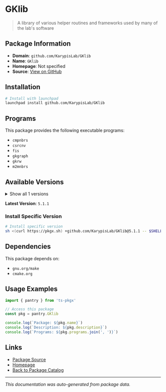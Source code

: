 # GKlib

> A library of various helper routines and frameworks used by many of the lab's software

## Package Information

- **Domain**: `github.com/KarypisLab/GKlib`
- **Name**: `GKlib`
- **Homepage**: Not specified
- **Source**: [View on GitHub](https://github.com/pkgxdev/pantry/tree/main/projects/github.com/KarypisLab/GKlib/package.yml)

## Installation

```bash
# Install with launchpad
launchpad install github.com/KarypisLab/GKlib
```

## Programs

This package provides the following executable programs:

- `cmpnbrs`
- `csrcnv`
- `fis`
- `gkgraph`
- `gkrw`
- `m2mnbrs`

## Available Versions

<details>
<summary>Show all 1 versions</summary>

- `5.1.1`

</details>

**Latest Version**: `5.1.1`

### Install Specific Version

```bash
# Install specific version
sh <(curl https://pkgx.sh) +github.com/KarypisLab/GKlib@5.1.1 -- $SHELL -i
```

## Dependencies

This package depends on:

- `gnu.org/make`
- `cmake.org`

## Usage Examples

```typescript
import { pantry } from 'ts-pkgx'

// Access this package
const pkg = pantry.GKlib

console.log(`Package: ${pkg.name}`)
console.log(`Description: ${pkg.description}`)
console.log(`Programs: ${pkg.programs.join(', ')}`)
```

## Links

- [Package Source](https://github.com/pkgxdev/pantry/tree/main/projects/github.com/KarypisLab/GKlib/package.yml)
- [Homepage](#)
- [Back to Package Catalog](../../../package-catalog.md)

---

*This documentation was auto-generated from package data.*
